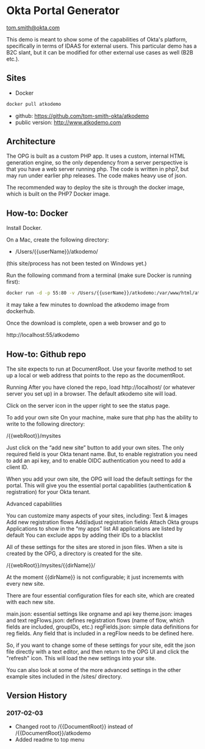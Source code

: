 # Okta Portal Generator

tom.smith@okta.com

This demo is meant to show some of the capabilities of Okta's platform, specifically in terms of IDAAS for external users. This particular demo has a B2C slant, but it can be modified for other external use cases as well (B2B etc.).

## Sites

- Docker
```sh
docker pull atkodemo
```
- github: https://github.com/tom-smith-okta/atkodemo
- public version: http://www.atkodemo.com

## Architecture
The OPG is built as a custom PHP app. It uses a custom, internal HTML generation engine, so the only dependency from a server perspective is that you have a web server running php. The code is written in php7, but may run under earlier php releases. The code makes heavy use of json.

The recommended way to deploy the site is through the docker image, which is built on the PHP7 Docker image.

## How-to: Docker

Install Docker.

On a Mac, create the following directory:

- /Users/{{userName}}/atkodemo/

(this site/process has not been tested on Windows yet.)

Run the following command from a terminal (make sure Docker is running first):

```sh
docker run -d -p 55:80 -v /Users/{{userName}}/atkodemo:/var/www/html/atkodemo/mysites tomgsmith99/atkodemo
```

it may take a few minutes to download the atkodemo image from dockerhub.

Once the download is complete, open a web browser and go to

http://localhost:55/atkodemo

## How-to: Github repo
The site expects to run at DocumentRoot. Use your favorite method to set up a local or web address that points to the repo as the documentRoot.

Running
After you have cloned the repo, load http://localhost/ (or whatever server you set up) in a browser. The default atkodemo site will load.

Click on the server icon in the upper right to see the status page.

To add your own site
On your machine, make sure that php has the ability to write to the following directory:

/{{webRoot}}/mysites

Just click on the “add new site” button to add your own sites. The only required field is your Okta tenant name. But, to enable registration you need to add an api key, and to enable OIDC authentication you need to add a client ID.

When you add your own site, the OPG will load the default settings for the portal. This will give you the essential portal capabilities (authentication & registration) for your Okta tenant.

Advanced capabilities 

You can customize many aspects of your sites, including:
Text & images
Add new registration flows
Add/adjust registration fields
Attach Okta groups
Applications to show in the “my apps” list
All applications are listed by default
You can exclude apps by adding their IDs to a blacklist

All of these settings for the sites are stored in json files. When a site is created by the OPG, a directory is created for the site.

/{{webRoot}}/mysites/{{dirName}}/

At the moment {{dirName}} is not configurable; it just incrememts with every new site.

There are four essential configuration files for each site, which are created with each new site.

main.json: essential settings like orgname and api key 
theme.json: images and text
regFlows.json: defines registration flows (name of flow, which fields are included, groupIDs, etc.)
regFields.json: simple data definitions for reg fields. Any field that is included in a regFlow needs to be defined here.

So, if you want to change some of these settings for your site, edit the json file directly with a text editor, and then return to the OPG UI and click the "refresh" icon. This will load the new settings into your site.

You can also look at some of the more advanced settings in the other example sites included in the /sites/ directory.

## Version History

### 2017-02-03
- Changed root to /{{DocumentRoot}} instead of /{{DocumentRoot}}/atkodemo
- Added readme to top menu


